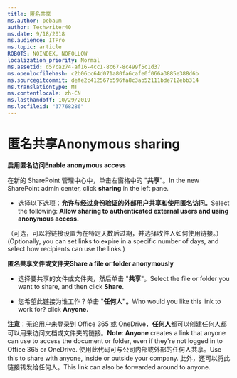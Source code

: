 ```yaml
---
title: 匿名共享
ms.author: pebaum
author: Techwriter40
ms.date: 9/18/2018
ms.audience: ITPro
ms.topic: article
ROBOTS: NOINDEX, NOFOLLOW
localization_priority: Normal
ms.assetid: d57ca274-af16-4cc1-8c67-8c499f5c1d37
ms.openlocfilehash: c2b06cc64d071a80fa6cafe0f066a3885e388d6b
ms.sourcegitcommit: defe2c412567b596fa8c3ab52111bde712ebb314
ms.translationtype: MT
ms.contentlocale: zh-CN
ms.lasthandoff: 10/29/2019
ms.locfileid: "37768286"
---
```

# <a name="anonymous-sharing"></a><span data-ttu-id="9863d-102">匿名共享</span><span class="sxs-lookup"><span data-stu-id="9863d-102">Anonymous sharing</span></span>

 <span data-ttu-id="9863d-103">**启用匿名访问**</span><span class="sxs-lookup"><span data-stu-id="9863d-103">**Enable anonymous access**</span></span>
  
<span data-ttu-id="9863d-104">在新的 SharePoint 管理中心中，单击左窗格中的 "**共享**"。</span><span class="sxs-lookup"><span data-stu-id="9863d-104">In the new SharePoint admin center, click **sharing** in the left pane.</span></span> 
  
- <span data-ttu-id="9863d-105">选择以下选项：**允许与经过身份验证的外部用户共享和使用匿名访问。**</span><span class="sxs-lookup"><span data-stu-id="9863d-105">Select the following: **Allow sharing to authenticated external users and using anonymous access.**</span></span>
  
<span data-ttu-id="9863d-106">（可选，可以将链接设置为在特定天数后过期，并选择收件人如何使用链接。）</span><span class="sxs-lookup"><span data-stu-id="9863d-106">(Optionally, you can set links to expire in a specific number of days, and select how recipients can use the links.)</span></span>
    
 <span data-ttu-id="9863d-107">**匿名共享文件或文件夹**</span><span class="sxs-lookup"><span data-stu-id="9863d-107">**Share a file or folder anonymously**</span></span>
  
- <span data-ttu-id="9863d-108">选择要共享的文件或文件夹，然后单击 "**共享**"。</span><span class="sxs-lookup"><span data-stu-id="9863d-108">Select the file or folder you want to share, and then click **Share**.</span></span> 
    
- <span data-ttu-id="9863d-109">您希望此链接为谁工作？单击 "**任何人"。**</span><span class="sxs-lookup"><span data-stu-id="9863d-109">Who would you like this link to work for? click **Anyone.**</span></span>
  
 <span data-ttu-id="9863d-110">**注意**：无论用户未登录到 Office 365 或 OneDrive，**任何人**都可以创建任何人都可以用来访问文档或文件夹的链接。</span><span class="sxs-lookup"><span data-stu-id="9863d-110">**Note**: **Anyone** creates a link that anyone can use to access the document or folder, even if they're not logged in to Office 365 or OneDrive.</span></span> <span data-ttu-id="9863d-111">使用此代码可与公司内部或外部的任何人共享。</span><span class="sxs-lookup"><span data-stu-id="9863d-111">Use this to share with anyone, inside or outside your company.</span></span> <span data-ttu-id="9863d-112">此外，还可以将此链接转发给任何人。</span><span class="sxs-lookup"><span data-stu-id="9863d-112">This link can also be forwarded around to anyone.</span></span> 
    

